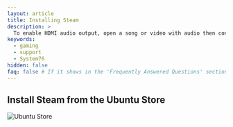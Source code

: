 ```yaml
---
layout: article
title: Installing Steam
description: >
  To enable HDMI audio output, open a song or video with audio then connect your HDMI cable to your computer and receiver. Click on the Volume (<i class='fa fa-volume-up'></i>) icon in the upper right, and click on _Sound Settings_. Click on the _Output_ tab, then click on the HDMI device for audio output. You should hear the song of video playing through the HDMI device.
keywords:
  - gaming
  - support
  - System76
hidden: false
faq: false # If it shows in the 'Frequently Answered Questions' section
---
```


## Install Steam from the Ubuntu Store 

![Ubuntu Store](/images/.png)
